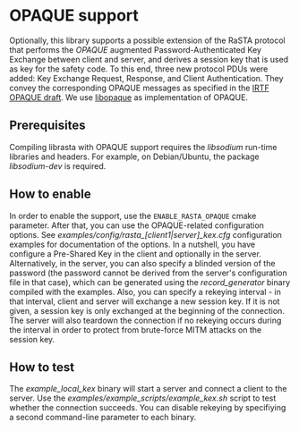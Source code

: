 # OPAQUE support

Optionally, this library supports a possible extension of the RaSTA protocol that performs the *OPAQUE* augmented Password-Authenticated Key Exchange between client and server, and derives a session key that is used as key for the safety code.
To this end, three new protocol PDUs were added: Key Exchange Request, Response, and Client Authentication. They convey the corresponding OPAQUE messages as specified in the [IRTF OPAQUE draft](https://github.com/cfrg/draft-irtf-cfrg-opaque).
We use [libopaque](https://github.com/stef/libopaque) as implementation of OPAQUE.

## Prerequisites
Compiling librasta with OPAQUE support requires the *libsodium* run-time libraries and headers. For example, on Debian/Ubuntu, the package *libsodium-dev* is required.

## How to enable
In order to enable the support, use the `ENABLE_RASTA_OPAQUE` cmake parameter.
After that, you can use the OPAQUE-related configuration options.
See *examples/config/rasta_[client1|server]_kex.cfg* configuration examples for documentation of the options.
In a nutshell, you have configure a Pre-Shared Key in the client and optionally in the server. Alternatively, in the server, you can also specify a blinded version of the password (the password cannot be derived from the server's configuration file in that case), which can be generated using the *record_generator* binary compiled with the examples.
Also, you can specify a rekeying interval - in that interval, client and server will exchange a new session key. If it is not given, a session key is only exchanged at the beginning of the connection.
The server will also teardown the connection if no rekeying occurs during the interval in order to protect from brute-force MITM attacks on the session key.

## How to test
The *example_local_kex* binary will start a server and connect a client to the server.
Use the *examples/example_scripts/example_kex.sh* script to test whether the connection succeeds.
You can disable rekeying by specifiying a second command-line parameter to each binary.